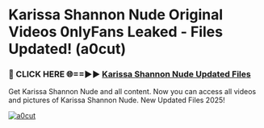 # Karissa Shannon Nude Original Videos 0nlyFans Leaked - Files Updated! (a0cut)

<h3>🔴 CLICK HERE 🌐==►► <a href="https://tinyurl.com/52m3yx9h" rel="nofollow">Karissa Shannon Nude Updated Files</a></h3>

Get Karissa Shannon Nude and all content. Now you can access all videos and pictures of Karissa Shannon Nude. New Updated Files 2025!

[![a0cut](https://i.imgur.com/TnHtlc8.gif)](https://tinyurl.com/52m3yx9h)
